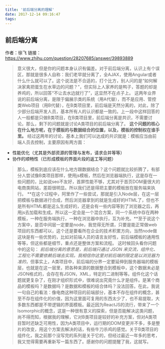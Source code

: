 ```yaml
---
title: '前后端分离的理解'
date: 2017-12-14 09:16:47
tags:
---
```


## 前后端分离
作者：徐飞
链接：https://www.zhihu.com/question/28207685/answer/39893889

> 意义很大，但是你的问题本身认识有偏差。对于前后端分离，认识上有个误区，那就是很多人自称：我们老早就分离了，全AJAX，使用Angular或者什么什么就可以了。这个说法是不合适的，打个比方，别人问的是“如何解决家禽把蛋生在水草边的问题？”，但实际上人家养的是鸭子，答题的却是养鸡的，所以回答“不让去水边就行了”，这显然不在点子上。
> 这两年业界说的前后端分离，是限于偏展示类的系统（用A代替），而不是应用、管控类Web项目（用B代替），在B类项目里，前后端是天然分离的，对此，除了少部分后端开发人员，基本所有人的认识都是一致的。上一段中这样回答的人一般都是只做B类项目，在B类项目里，前后端分离是共识，不需要讨论。那么，剩下的问题就是讨论A类项目的前后端分离了。
> **这个问题的核心在什么地方呢，在于模板的与数据结合的位置，以及，模板的控制权在谁手里。**
> 经过这两年的讨论，基本上我们可以达成的共识就是：模板应当由前端人员去控制，主要原因有两方面：
- 性能优化（尤其是外部资源的管理与发布，请求合并等等）
- 协作的顺畅性（已形成模板的界面片段的返工等问题）
> 那么，模板到底应该在什么地方跟数据结合？这个问题就比较折腾了，有部分人尝试像B类项目那样，使用js模板，然后在浏览器端执行，这是存在一些问题的，比如说seo不友好，首屏性能不够，尤其对于首页DOM量很大的电商类网站，差距很明显。所以我们还是得把主要的模板放在服务端来执行。
> **在这个过程中，阿里作了一些尝试，那就是引入Node层，在这一层把模板与数据进行合成，然后浏览器拿到的就是生成好的HTML了，但也不是所有HTML都是这么生成好的，还是会有一些内容等到了浏览器之后，再用js去加载和生成。所以这一定会是一个混合方案，同一个系统中存在两种模板，一种在服务端执行，一种在浏览器中执行，互为补充。**至于说这个方案中，是否中间层一定要是node，我觉得无所谓，只要是能正常做web项目的东西都可以，这个还是要看所在企业的技术积累方向，当然node做这块是有一些优势的，比如对前端人员的语言友好性，前后端模板的通用性等等，但这些都是细节，重点还是整体方案和流程。
> 这时候回头看你问题中的这句： _前后端分离的意思是，前后端只通过 JSON 来交流，组件化、工程化不需要依赖后端去实现。我相信你这里对前后端的限定是以浏览器为准的_，但事实上，A类项目中，前后端的分界一定要延伸到服务器端的模板层，也就是在这一层里，把各种来源的数据整合到模板中，这个数据未必是JSON格式的，会存在有JSON，XML，特定的二进制等等。组件化这个话题就更复杂了，在刚才组织形式中，很难说出究竟什么才是组件。是某个商品的模板吗？是数据吗？是数据和模板的结合体吗？没法回答。在此，我说一句自己的看法：像电商这种项目的前端部分，基本不存在组件的概念，甚至不存在组件化的价值，因为这里面可复用的东西太少了，也不易提取，大多数东西都是不带逻辑的界面模板。最近因为ReactJS的流行，带来了一个Isomorphic的概念，这是一种很有意义的探索，但是否能解决这类问题，尚不得而知，根据我的理解，它对B类项目是较好的补充方案，但对A类项目暂时还缺乏可用性，因为A类项目中，运行期的DOM变更并不多，多是整片的改变，用这个方案去解决的话，有些牛刀杀鸡的感觉。关于B类项目的组件化，我之前那个没写完的系列是关于它的，但经过最近一年多的思考，我又觉得需要再重新写一篇东西了。感谢你的问题提醒了我，这就写。
